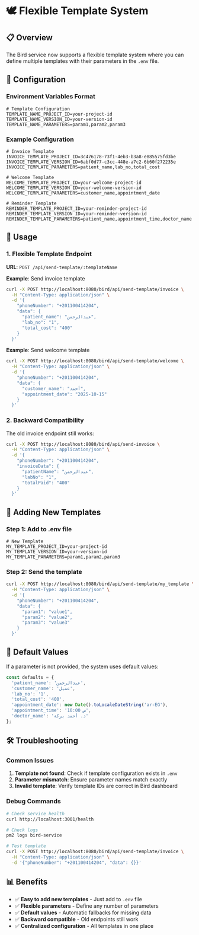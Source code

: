# 🕊️ Flexible Template System

## 📋 Overview

The Bird service now supports a flexible template system where you can define multiple templates with their parameters in the `.env` file.

## 🔧 Configuration

### Environment Variables Format

```env
# Template Configuration
TEMPLATE_NAME_PROJECT_ID=your-project-id
TEMPLATE_NAME_VERSION_ID=your-version-id
TEMPLATE_NAME_PARAMETERS=param1,param2,param3
```

### Example Configuration

```env
# Invoice Template
INVOICE_TEMPLATE_PROJECT_ID=3c476178-73f1-4eb3-b3a8-e885575fd3be
INVOICE_TEMPLATE_VERSION_ID=6abf0d77-c3cc-448e-a7c2-6b60f272235e
INVOICE_TEMPLATE_PARAMETERS=patient_name,lab_no,total_cost

# Welcome Template
WELCOME_TEMPLATE_PROJECT_ID=your-welcome-project-id
WELCOME_TEMPLATE_VERSION_ID=your-welcome-version-id
WELCOME_TEMPLATE_PARAMETERS=customer_name,appointment_date

# Reminder Template
REMINDER_TEMPLATE_PROJECT_ID=your-reminder-project-id
REMINDER_TEMPLATE_VERSION_ID=your-reminder-version-id
REMINDER_TEMPLATE_PARAMETERS=patient_name,appointment_time,doctor_name
```

## 🚀 Usage

### 1. Flexible Template Endpoint

**URL**: `POST /api/send-template/:templateName`

**Example**: Send invoice template
```bash
curl -X POST http://localhost:8080/bird/api/send-template/invoice \
  -H "Content-Type: application/json" \
  -d '{
    "phoneNumber": "+201100414204",
    "data": {
      "patient_name": "عبدالرحمن",
      "lab_no": "1",
      "total_cost": "400"
    }
  }'
```

**Example**: Send welcome template
```bash
curl -X POST http://localhost:8080/bird/api/send-template/welcome \
  -H "Content-Type: application/json" \
  -d '{
    "phoneNumber": "+201100414204",
    "data": {
      "customer_name": "أحمد",
      "appointment_date": "2025-10-15"
    }
  }'
```

### 2. Backward Compatibility

The old invoice endpoint still works:
```bash
curl -X POST http://localhost:8080/bird/api/send-invoice \
  -H "Content-Type: application/json" \
  -d '{
    "phoneNumber": "+201100414204",
    "invoiceData": {
      "patientName": "عبدالرحمن",
      "labNo": "1",
      "totalPaid": "400"
    }
  }'
```

## 📝 Adding New Templates

### Step 1: Add to .env file
```env
# New Template
MY_TEMPLATE_PROJECT_ID=your-project-id
MY_TEMPLATE_VERSION_ID=your-version-id
MY_TEMPLATE_PARAMETERS=param1,param2,param3
```

### Step 2: Send the template
```bash
curl -X POST http://localhost:8080/bird/api/send-template/my_template \
  -H "Content-Type: application/json" \
  -d '{
    "phoneNumber": "+201100414204",
    "data": {
      "param1": "value1",
      "param2": "value2",
      "param3": "value3"
    }
  }'
```

## 🔄 Default Values

If a parameter is not provided, the system uses default values:

```javascript
const defaults = {
  'patient_name': 'عبدالرحمن',
  'customer_name': 'عميل',
  'lab_no': '1',
  'total_cost': '400',
  'appointment_date': new Date().toLocaleDateString('ar-EG'),
  'appointment_time': '10:00 ص',
  'doctor_name': 'د. أحمد بركة'
};
```

## 🛠️ Troubleshooting

### Common Issues

1. **Template not found**: Check if template configuration exists in `.env`
2. **Parameter mismatch**: Ensure parameter names match exactly
3. **Invalid template**: Verify template IDs are correct in Bird dashboard

### Debug Commands

```bash
# Check service health
curl http://localhost:3001/health

# Check logs
pm2 logs bird-service

# Test template
curl -X POST http://localhost:8080/bird/api/send-template/invoice \
  -H "Content-Type: application/json" \
  -d '{"phoneNumber": "+201100414204", "data": {}}'
```

## 📊 Benefits

- ✅ **Easy to add new templates** - Just add to `.env` file
- ✅ **Flexible parameters** - Define any number of parameters
- ✅ **Default values** - Automatic fallbacks for missing data
- ✅ **Backward compatible** - Old endpoints still work
- ✅ **Centralized configuration** - All templates in one place
